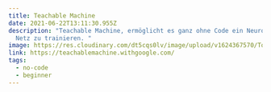 ```yaml
---
title: Teachable Machine
date: 2021-06-22T13:11:30.955Z
description: "Teachable Machine, ermöglicht es ganz ohne Code ein Neuronales
  Netz zu trainieren. "
image: https://res.cloudinary.com/dt5cqs0lv/image/upload/v1624367570/Tools/Screenshot_2021-06-22_at_15-12-23_Teachable_Machine_vnqkbq.png
link: https://teachablemachine.withgoogle.com/
tags:
  - no-code
  - beginner
---
```


